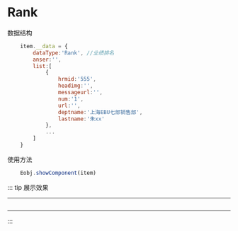 # Rank

数据结构
```js
    item.__data = {
        dataType:'Rank', //业绩排名
        anser:'',
        list:[
            {
                hrmid:'555',
                headimg:'',
                messageurl:'',
                num:'1',
                url:'',
                deptname:'上海EBU七部销售部',
                lastname:'朱xx'
            },
            ...
        ]
    }
```
使用方法
```js
    Eobj.showComponent(item)
```
::: tip 展示效果
<hr/>
<img :src="$withBase('/img/person.png')" />
<hr/>
:::
